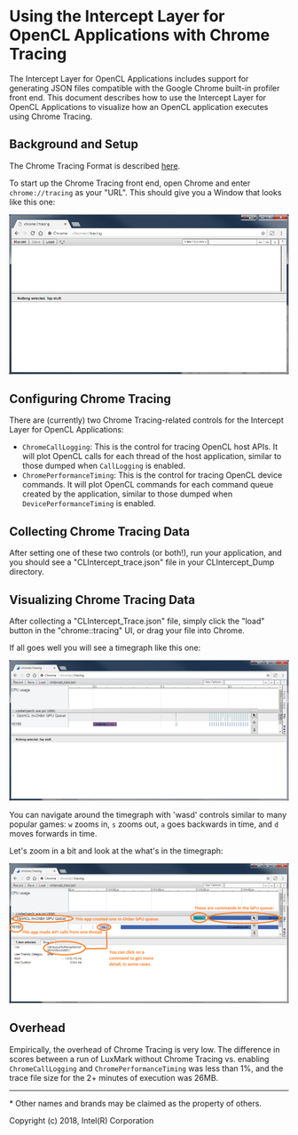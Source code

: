 # Using the Intercept Layer for OpenCL Applications with Chrome Tracing

The Intercept Layer for OpenCL Applications includes support for generating
JSON files compatible with the Google Chrome built-in profiler front end.
This document describes how to use the Intercept Layer for OpenCL Applications
to visualize how an OpenCL application executes using Chrome Tracing.

## Background and Setup

The Chrome Tracing Format is described [here][chrome_tracing_format].

To start up the Chrome Tracing front end, open Chrome and enter
`chrome://tracing` as your "URL".  This should give you a Window that
looks like this one:

![Empty Chrome Tracing Window](images/chrome_tracing_empty.png)

## Configuring Chrome Tracing

There are (currently) two Chrome Tracing-related controls for the Intercept
Layer for OpenCL Applications:

* `ChromeCallLogging`: This is the control for tracing OpenCL host APIs.
  It will plot OpenCL calls for each thread of the host application,
  similar to those dumped when `CallLogging` is enabled.
* `ChromePerformanceTiming`: This is the control for tracing OpenCL
  device commands.  It will plot OpenCL commands for each command queue
  created by the application, similar to those dumped when
  `DevicePerformanceTiming` is enabled.

## Collecting Chrome Tracing Data

After setting one of these two controls (or both!), run your application,
and you should see a "CLIntercept_trace.json" file in your CLIntercept_Dump
directory.

## Visualizing Chrome Tracing Data

After collecting a "CLIntercept_Trace.json" file, simply click the "load"
button in the "chrome::tracing" UI, or drag your file into Chrome.

If all goes well you will see a timegraph like this one:

![Chrome Tracing Example](images/chrome_tracing_example.png)

You can navigate around the timegraph with 'wasd' controls similar to many
popular games: `w` zooms in, `s` zooms out, `a` goes backwards in time,
and `d` moves forwards in time.

Let's zoom in a bit and look at the what's in the timegraph:

![Chrome Tracing Detail](images/chrome_tracing_detail.png)

## Overhead

Empirically, the overhead of Chrome Tracing is very low.  The difference in
scores between a run of LuxMark without Chrome Tracing vs. enabling
`ChromeCallLogging` and `ChromePerformanceTiming` was less than 1%, and the
trace file size for the 2+ minutes of execution was 26MB.

---

\* Other names and brands may be claimed as the property of others.

Copyright (c) 2018, Intel(R) Corporation

[chrome_tracing_format]: https://docs.google.com/document/d/1CvAClvFfyA5R-PhYUmn5OOQtYMH4h6I0nSsKchNAySU/preview
